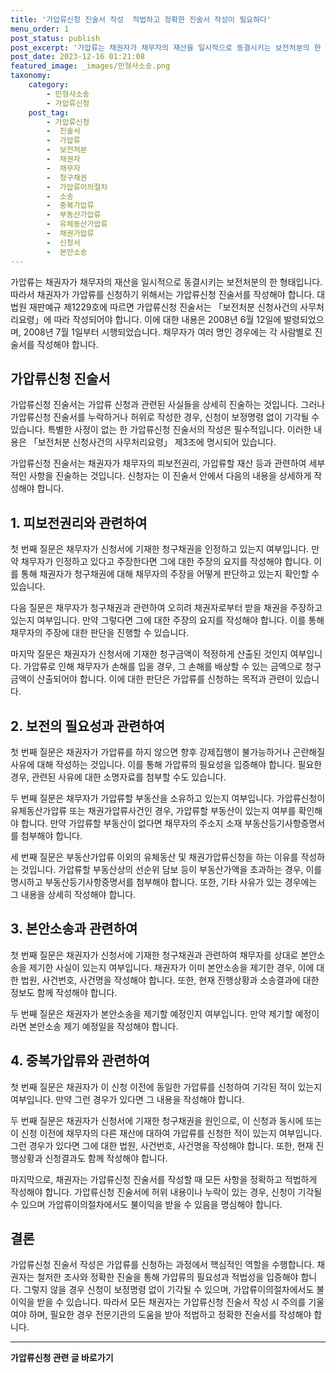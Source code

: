 ```yaml
---
title: '가압류신청 진술서 작성  적법하고 정확한 진술서 작성이 필요하다'
menu_order: 1
post_status: publish
post_excerpt: '가압류는 채권자가 채무자의 재산을 일시적으로 동결시키는 보전처분의 한 형태입니다. 따라서 채권자가 가압류를 신청하기 위해서는 가압류신청 진술서를 작성해야 합니다. 대법원 재판예규 제1229호에 따르면 가압류신청 진술서는  보전처분 신청사건의 사무처리요령 에 따라 작성되어야 합니다. 이에 대한 내용은 2008년 6월 12일에 발령되었으며, 2008년 7월 1일부터 시행되었습니다. 채무자가 여러 명인 경우에는 각 사람별로 진술서를 작성해야 합니다.'
post_date: 2023-12-16 01:21:08
featured_image: _images/민형사소송.png
taxonomy:
    category:
        - 민형사소송
        - 가압류신청
    post_tag:
        - 가압류신청
        -  진술서
        -  가압류
        -  보전처분
        -  채권자
        -  채무자
        -  청구채권
        -  가압류이의절차
        -  소송
        -  중복가압류
        -  부동산가압류
        -  유체동산가압류
        -  채권가압류
        -  신청서
        -  본안소송
---
```



가압류는 채권자가 채무자의 재산을 일시적으로 동결시키는 보전처분의 한 형태입니다. 따라서 채권자가 가압류를 신청하기 위해서는 가압류신청 진술서를 작성해야 합니다. 대법원 재판예규 제1229호에 따르면 가압류신청 진술서는 「보전처분 신청사건의 사무처리요령」에 따라 작성되어야 합니다. 이에 대한 내용은 2008년 6월 12일에 발령되었으며, 2008년 7월 1일부터 시행되었습니다. 채무자가 여러 명인 경우에는 각 사람별로 진술서를 작성해야 합니다.

## 가압류신청 진술서

가압류신청 진술서는 가압류 신청과 관련된 사실들을 상세히 진술하는 것입니다. 그러나 가압류신청 진술서를 누락하거나 허위로 작성한 경우, 신청이 보정명령 없이 기각될 수 있습니다. 특별한 사정이 없는 한 가압류신청 진술서의 작성은 필수적입니다. 이러한 내용은 「보전처분 신청사건의 사무처리요령」 제3조에 명시되어 있습니다.

가압류신청 진술서는 채권자가 채무자의 피보전권리, 가압류할 재산 등과 관련하여 세부적인 사항을 진술하는 것입니다. 신청자는 이 진술서 안에서 다음의 내용을 상세하게 작성해야 합니다.

## 1. 피보전권리와 관련하여

첫 번째 질문은 채무자가 신청서에 기재한 청구채권을 인정하고 있는지 여부입니다. 만약 채무자가 인정하고 있다고 주장한다면 그에 대한 주장의 요지를 작성해야 합니다. 이를 통해 채권자가 청구채권에 대해 채무자의 주장을 어떻게 판단하고 있는지 확인할 수 있습니다.

다음 질문은 채무자가 청구채권과 관련하여 오히려 채권자로부터 받을 채권을 주장하고 있는지 여부입니다. 만약 그렇다면 그에 대한 주장의 요지를 작성해야 합니다. 이를 통해 채무자의 주장에 대한 판단을 진행할 수 있습니다.

마지막 질문은 채권자가 신청서에 기재한 청구금액이 적정하게 산출된 것인지 여부입니다. 가압류로 인해 채무자가 손해를 입을 경우, 그 손해를 배상할 수 있는 금액으로 청구금액이 산출되어야 합니다. 이에 대한 판단은 가압류를 신청하는 목적과 관련이 있습니다.

## 2. 보전의 필요성과 관련하여

첫 번째 질문은 채권자가 가압류를 하지 않으면 향후 강제집행이 불가능하거나 곤란해질 사유에 대해 작성하는 것입니다. 이를 통해 가압류의 필요성을 입증해야 합니다. 필요한 경우, 관련된 사유에 대한 소명자료를 첨부할 수도 있습니다.

두 번째 질문은 채무자가 가압류할 부동산을 소유하고 있는지 여부입니다. 가압류신청이 유체동산가압류 또는 채권가압류사건인 경우, 가압류할 부동산이 있는지 여부를 확인해야 합니다. 만약 가압류할 부동산이 없다면 채무자의 주소지 소재 부동산등기사항증명서를 첨부해야 합니다.

세 번째 질문은 부동산가압류 이외의 유체동산 및 채권가압류신청을 하는 이유를 작성하는 것입니다. 가압류할 부동산상의 선순위 담보 등이 부동산가액을 초과하는 경우, 이를 명시하고 부동산등기사항증명서를 첨부해야 합니다. 또한, 기타 사유가 있는 경우에는 그 내용을 상세히 작성해야 합니다.

## 3. 본안소송과 관련하여

첫 번째 질문은 채권자가 신청서에 기재한 청구채권과 관련하여 채무자를 상대로 본안소송을 제기한 사실이 있는지 여부입니다. 채권자가 이미 본안소송을 제기한 경우, 이에 대한 법원, 사건번호, 사건명을 작성해야 합니다. 또한, 현재 진행상황과 소송결과에 대한 정보도 함께 작성해야 합니다.

두 번째 질문은 채권자가 본안소송을 제기할 예정인지 여부입니다. 만약 제기할 예정이라면 본안소송 제기 예정일을 작성해야 합니다.

## 4. 중복가압류와 관련하여

첫 번째 질문은 채권자가 이 신청 이전에 동일한 가압류를 신청하여 기각된 적이 있는지 여부입니다. 만약 그런 경우가 있다면 그 내용을 작성해야 합니다.

두 번째 질문은 채권자가 신청서에 기재한 청구채권을 원인으로, 이 신청과 동시에 또는 이 신청 이전에 채무자의 다른 재산에 대하여 가압류를 신청한 적이 있는지 여부입니다. 그런 경우가 있다면 그에 대한 법원, 사건번호, 사건명을 작성해야 합니다. 또한, 현재 진행상황과 신청결과도 함께 작성해야 합니다.

마지막으로, 채권자는 가압류신청 진술서를 작성할 때 모든 사항을 정확하고 적법하게 작성해야 합니다. 가압류신청 진술서에 허위 내용이나 누락이 있는 경우, 신청이 기각될 수 있으며 가압류이의절차에서도 불이익을 받을 수 있음을 명심해야 합니다.

## 결론

가압류신청 진술서 작성은 가압류를 신청하는 과정에서 핵심적인 역할을 수행합니다. 채권자는 철저한 조사와 정확한 진술을 통해 가압류의 필요성과 적법성을 입증해야 합니다. 그렇지 않을 경우 신청이 보정명령 없이 기각될 수 있으며, 가압류이의절차에서도 불이익을 받을 수 있습니다. 따라서 모든 채권자는 가압류신청 진술서 작성 시 주의를 기울여야 하며, 필요한 경우 전문기관의 도움을 받아 적법하고 정확한 진술서를 작성해야 합니다.
<!-- wp:separator -->
<hr class="wp-block-separator has-alpha-channel-opacity"/>
<!-- /wp:separator -->

<!-- wp:group {"backgroundColor":"base","layout":{"type":"constrained"}} -->
<div class="wp-block-group has-base-background-color has-background"><!-- wp:paragraph {"align":"center","fontSize":"medium"} -->
<p class="has-text-align-center has-large-font-size"><strong>가압류신청 관련 글 바로가기</strong></p>
<!-- /wp:paragraph -->


<!-- wp:latest-posts
{"categories":[{"id":14445,"count":19,"description":"","link":"https://uknowlaw.com/category/%ea%b0%80%ec%95%95%eb%a5%98%ec%8b%a0%ec%b2%ad/","name":"가압류신청","slug":"가압류신청","taxonomy":"category","parent":0,"meta":[],"_links":{"self":[{"href":"https://uknowlaw.com/wp-json/wp/v2/categories/14445"}],"collection":[{"href":"https://uknowlaw.com/wp-json/wp/v2/categories"}],"about":[{"href":"https://uknowlaw.com/wp-json/wp/v2/taxonomies/category"}],"wp:post_type":[{"href":"https://uknowlaw.com/wp-json/wp/v2/posts?categories=14445"}],"curies":[{"name":"wp","href":"https://api.w.org/{rel}","templated":true}]}}],"postsToShow":100,"excerptLength":28,"postLayout":"grid","columns":2,"featuredImageAlign":"left","featuredImageSizeSlug":"large","fontSize":"small"} /--></div>
<!-- /wp:group -->